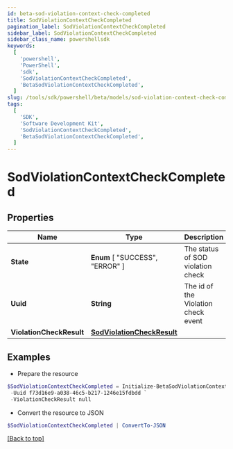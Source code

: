 ```yaml
---
id: beta-sod-violation-context-check-completed
title: SodViolationContextCheckCompleted
pagination_label: SodViolationContextCheckCompleted
sidebar_label: SodViolationContextCheckCompleted
sidebar_class_name: powershellsdk
keywords:
  [
    'powershell',
    'PowerShell',
    'sdk',
    'SodViolationContextCheckCompleted',
    'BetaSodViolationContextCheckCompleted',
  ]
slug: /tools/sdk/powershell/beta/models/sod-violation-context-check-completed
tags:
  [
    'SDK',
    'Software Development Kit',
    'SodViolationContextCheckCompleted',
    'BetaSodViolationContextCheckCompleted',
  ]
---
```


# SodViolationContextCheckCompleted

## Properties

| Name | Type | Description | Notes |
| --- | --- | --- | --- |
| **State** | **Enum** [ "SUCCESS", "ERROR" ] | The status of SOD violation check | [optional] |
| **Uuid** | **String** | The id of the Violation check event | [optional] |
| **ViolationCheckResult** | [**SodViolationCheckResult**](sod-violation-check-result) |  | [optional] |

## Examples

- Prepare the resource

```powershell
$SodViolationContextCheckCompleted = Initialize-BetaSodViolationContextCheckCompleted  -State SUCCESS `
 -Uuid f73d16e9-a038-46c5-b217-1246e15fdbdd `
 -ViolationCheckResult null
```

- Convert the resource to JSON

```powershell
$SodViolationContextCheckCompleted | ConvertTo-JSON
```

[[Back to top]](#)
